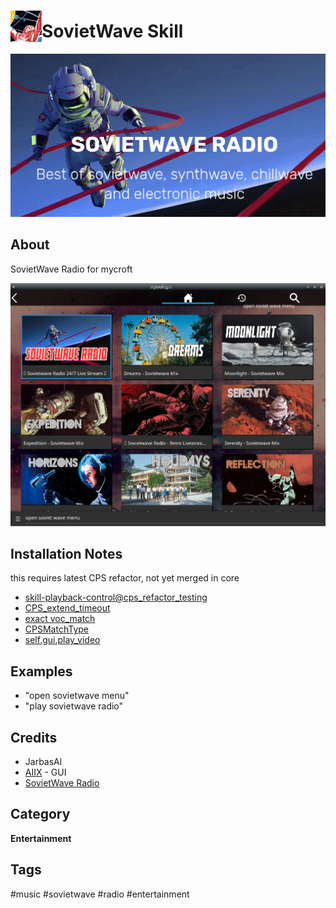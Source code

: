 # <img src='./res/icon/sovietwave_icon.png' card_color='#40DBB0' width='50' height='50' style='vertical-align:bottom'/>SovietWave Skill

![](./res/sovietwave_logo.png)

## About 

SovietWave Radio for mycroft

![](./gui.png)

## Installation Notes

this requires latest CPS refactor, not yet merged in core

- [skill-playback-control@cps_refactor_testing](https://github.com/JarbasAl/skill-playback-control/tree/cps_refactor_testing)
- [CPS_extend_timeout](https://github.com/MycroftAI/mycroft-core/pull/2666)
- [exact voc_match](https://github.com/MycroftAI/mycroft-core/pull/2675)
- [CPSMatchType](https://github.com/MycroftAI/mycroft-core/pull/2660)
- [self.gui.play_video](https://github.com/MycroftAI/mycroft-core/pull/2683)

## Examples 

* "open sovietwave menu"
* "play sovietwave radio"

## Credits 
- JarbasAl
- [AIIX](https://github.com/AIIX/) - GUI 
- [SovietWave Radio](https://newsovietwave.com/)

## Category
**Entertainment**

## Tags
#music
#sovietwave
#radio
#entertainment